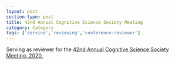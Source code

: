 ```yaml
---
layout: post
section-type: post
title: 42nd Annual Cognitive Science Society Meeting
category: Category
tags: ['service','reviewing','conference-reviewer']
---
```

Serving as reviewer for the [42nd Annual Cognitive Science Society Meeting, 2020.](https://cognitivesciencesociety.org/cogsci-2020/)

